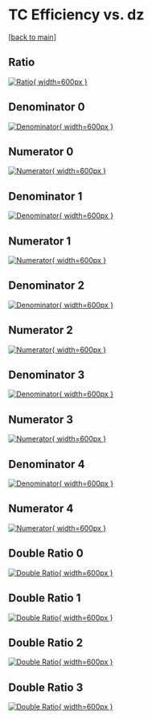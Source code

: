 # TC Efficiency vs. dz

[[back to main](./)]



## Ratio

[![Ratio](../mtv/var/TC_xtr_211_0_eff_dz.png){ width=600px }](../mtv/var/TC_xtr_211_0_eff_dz.pdf)

## Denominator 0

[![Denominator](../mtv/den/TC_xtr_211_0_eff_dz_den0.png){ width=600px }](../mtv/den/TC_xtr_211_0_eff_dz_den0.pdf)

## Numerator 0

[![Numerator](../mtv/num/TC_xtr_211_0_eff_dz_num0.png){ width=600px }](../mtv/num/TC_xtr_211_0_eff_dz_num0.pdf)

## Denominator 1

[![Denominator](../mtv/den/TC_xtr_211_0_eff_dz_den1.png){ width=600px }](../mtv/den/TC_xtr_211_0_eff_dz_den1.pdf)

## Numerator 1

[![Numerator](../mtv/num/TC_xtr_211_0_eff_dz_num1.png){ width=600px }](../mtv/num/TC_xtr_211_0_eff_dz_num1.pdf)

## Denominator 2

[![Denominator](../mtv/den/TC_xtr_211_0_eff_dz_den2.png){ width=600px }](../mtv/den/TC_xtr_211_0_eff_dz_den2.pdf)

## Numerator 2

[![Numerator](../mtv/num/TC_xtr_211_0_eff_dz_num2.png){ width=600px }](../mtv/num/TC_xtr_211_0_eff_dz_num2.pdf)

## Denominator 3

[![Denominator](../mtv/den/TC_xtr_211_0_eff_dz_den3.png){ width=600px }](../mtv/den/TC_xtr_211_0_eff_dz_den3.pdf)

## Numerator 3

[![Numerator](../mtv/num/TC_xtr_211_0_eff_dz_num3.png){ width=600px }](../mtv/num/TC_xtr_211_0_eff_dz_num3.pdf)

## Denominator 4

[![Denominator](../mtv/den/TC_xtr_211_0_eff_dz_den4.png){ width=600px }](../mtv/den/TC_xtr_211_0_eff_dz_den4.pdf)

## Numerator 4

[![Numerator](../mtv/num/TC_xtr_211_0_eff_dz_num4.png){ width=600px }](../mtv/num/TC_xtr_211_0_eff_dz_num4.pdf)

## Double Ratio 0

[![Double Ratio](../mtv/ratio/TC_xtr_211_0_eff_dz_ratio0.png){ width=600px }](../mtv/ratio/TC_xtr_211_0_eff_dz_ratio0.pdf)

## Double Ratio 1

[![Double Ratio](../mtv/ratio/TC_xtr_211_0_eff_dz_ratio1.png){ width=600px }](../mtv/ratio/TC_xtr_211_0_eff_dz_ratio1.pdf)

## Double Ratio 2

[![Double Ratio](../mtv/ratio/TC_xtr_211_0_eff_dz_ratio2.png){ width=600px }](../mtv/ratio/TC_xtr_211_0_eff_dz_ratio2.pdf)

## Double Ratio 3

[![Double Ratio](../mtv/ratio/TC_xtr_211_0_eff_dz_ratio3.png){ width=600px }](../mtv/ratio/TC_xtr_211_0_eff_dz_ratio3.pdf)

